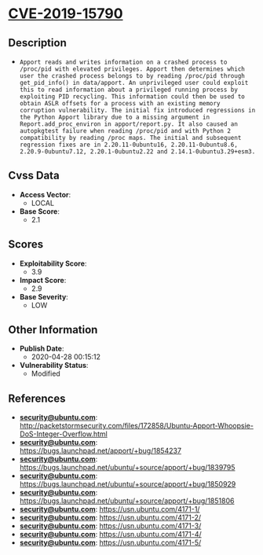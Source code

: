 
# [CVE-2019-15790](https://cve.mitre.org/cgi-bin/cvename.cgi?name=CVE-2019-15790)

## Description

- `Apport reads and writes information on a crashed process to /proc/pid with elevated privileges. Apport then determines which user the crashed process belongs to by reading /proc/pid through get_pid_info() in data/apport. An unprivileged user could exploit this to read information about a privileged running process by exploiting PID recycling. This information could then be used to obtain ASLR offsets for a process with an existing memory corruption vulnerability. The initial fix introduced regressions in the Python Apport library due to a missing argument in Report.add_proc_environ in apport/report.py. It also caused an autopkgtest failure when reading /proc/pid and with Python 2 compatibility by reading /proc maps. The initial and subsequent regression fixes are in 2.20.11-0ubuntu16, 2.20.11-0ubuntu8.6, 2.20.9-0ubuntu7.12, 2.20.1-0ubuntu2.22 and 2.14.1-0ubuntu3.29+esm3.`

## Cvss Data

- **Access Vector**:
  - LOCAL
- **Base Score**:
  - 2.1

## Scores

- **Exploitability Score**:
  - 3.9
- **Impact Score**:
  - 2.9
- **Base Severity**:
  - LOW

## Other Information

- **Publish Date**:
  - 2020-04-28 00:15:12
- **Vulnerability Status**:
  - Modified

## References

- **security@ubuntu.com**: http://packetstormsecurity.com/files/172858/Ubuntu-Apport-Whoopsie-DoS-Integer-Overflow.html
- **security@ubuntu.com**: https://bugs.launchpad.net/apport/+bug/1854237
- **security@ubuntu.com**: https://bugs.launchpad.net/ubuntu/+source/apport/+bug/1839795
- **security@ubuntu.com**: https://bugs.launchpad.net/ubuntu/+source/apport/+bug/1850929
- **security@ubuntu.com**: https://bugs.launchpad.net/ubuntu/+source/apport/+bug/1851806
- **security@ubuntu.com**: https://usn.ubuntu.com/4171-1/
- **security@ubuntu.com**: https://usn.ubuntu.com/4171-2/
- **security@ubuntu.com**: https://usn.ubuntu.com/4171-3/
- **security@ubuntu.com**: https://usn.ubuntu.com/4171-4/
- **security@ubuntu.com**: https://usn.ubuntu.com/4171-5/
